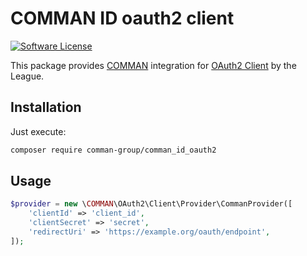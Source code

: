 # COMMAN ID oauth2 client

[![Software License](https://img.shields.io/badge/license-MIT-brightgreen.svg?style=flat-square)](LICENSE.md)

This package provides [COMMAN](https://id.comman.com) integration for [OAuth2 Client](https://github.com/thephpleague/oauth2-client) by the League.

## Installation

Just execute:
```sh
composer require comman-group/comman_id_oauth2
```

## Usage

```php
$provider = new \COMMAN\OAuth2\Client\Provider\CommanProvider([
    'clientId' => 'client_id',
    'clientSecret' => 'secret',
    'redirectUri' => 'https://example.org/oauth/endpoint',
]);
```
